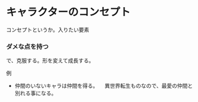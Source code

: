 # キャラクターのコンセプト
コンセプトというか。入りたい要素

### ダメな点を持つ

で、克服する。形を変えて成長する。

例
* 仲間のいないキャラは仲間を得る。
　異世界転生ものなので、最愛の仲間と別れる事になる。

 